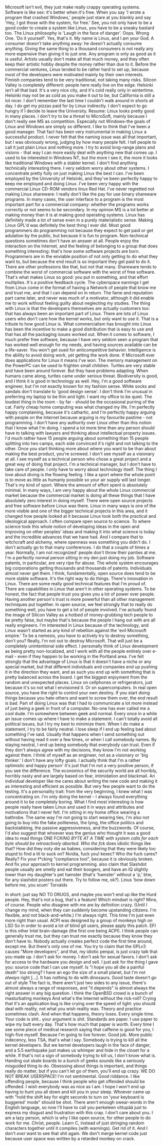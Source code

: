 Microsoft isn't evil, they just make really crappy operating systems.
Software is like sex: it's better when it's free.
When you say 'I wrote a program that crashed Windows,' people just stare at you blankly and say 'Hey, I got those with the system, for free.'
See, you not only have to be a good coder to create a system like Linux, you have to be a sneaky bastard too.
The Linux philosophy is 'Laugh in the face of danger'. Oops. Wrong One. 'Do it yourself'. Yes, that's it.
My name is Linus, and I am your God.
A consumer doesn't take anything away: he doesn't actually consume anything. Giving the same thing to a thousand consumers is not really any more expensive than giving it to just one.
Any program is only as good as it is useful.
Artists usually don't make all that much money, and they often keep their artistic hobby despite the money rather than due to it.
Before the commercial ventures, Linux tended to be rather hard to set up, because most of the developers were motivated mainly by their own interests.
Finnish companies tend to be very traditional, not taking many risks. Silicon Valley is completely different: people here really live on the edge.
Helsinki isn't all that bad. It's a very nice city, and it's cold really only in wintertime.
Helsinki may not be as cold as you make it out to be, but California is still a lot nicer. I don't remember the last time I couldn't walk around in shorts all day.
I do get my pizzas paid for by Linux indirectly.
I don't expect to go hungry if I decide to leave the University. Resume: Linux looks pretty good in many places.
I don't try to be a threat to MicroSoft, mainly because I don't really see MS as competition. Especially not Windows-the goals of Linux and Windows are simply so different.
I like to think that I've been a good manager. That fact has been very instrumental in making Linux a successful product.
I never felt that the naming issue was all that important, but I was obviously wrong, judging by how many people felt. I tell people to call it just plain Linux and nothing more.
I try to avoid long-range plans and visions - that way I can more easily deal with anything new that comes up.
I used to be interested in Windows NT, but the more I see it, the more it looks like traditional Windows with a stabler kernel. I don't find anything technically interesting there.
I very seldom worry about other systems. I concentrate pretty fully on just making Linux the best I can.
I've been employed by the University of Helsinki, and they've been perfectly happy to keep me employed and doing Linux.
I've been very happy with the commercial Linux CD-ROM vendors linux Red Hat.
I've never regretted not making Linux shareware: I really don't like the pay for use binary shareware programs.
In many cases, the user interface to a program is the most important part for a commercial company: whether the programs works correctly or not seems to be secondary.
In my opinion MS is a lot better at making money than it is at making good operating systems.
Linux has definitely made a lot of sense even in a purely materialistic sense.
Making Linux GPL'd was definitely the best thing I ever did.
Most good programmers do programming not because they expect to get paid or get adulation by the public, but because it is fun to program.
Non-technical questions sometimes don't have an answer at all.
People enjoy the interaction on the Internet, and the feeling of belonging to a group that does something interesting: that's how some software projects are born.
Programmers are in the enviable position of not only getting to do what they want to, but because the end result is so important they get paid to do it. There are other professions like that, but not that many.
Shareware tends to combine the worst of commercial software with the worst of free software.
That's what makes Linux so good: you put in something, and that effort multiplies. It's a positive feedback cycle.
The cyberspace earnings I get from Linux come in the format of having a Network of people that know me and trust me, and that I can depend on in return.
The fame and reputation part came later, and never was much of a motivator, although it did enable me to work without feeling guilty about neglecting my studies.
The thing with Linux is that the developers themselves are actually customers too: that has always been an important part of Linux.
There are lots of Linux users who don't care how the kernel works, but only want to use it. That is a tribute to how good Linux is.
What commercialism has brought into Linux has been the incentive to make a good distribution that is easy to use and that has all the packaging issues worked out.
When it comes to software, I much prefer free software, because I have very seldom seen a program that has worked well enough for my needs, and having sources available can be a life-saver.
You won't get sued for anticompetitive behavior.
Intelligence is the ability to avoid doing work, yet getting the work done.
If Microsoft ever does applications for Linux it means I've won.
The memory management on the PowerPC can be used to frighten small children.
Turtles are very stable and have been around forever. But they have problems adapting. When humans came along, turtles came under serious threat. Biodiversity is good, and I think it is good in technology as well.
Hey, I'm a good software engineer, but I'm not exactly known for my fashion sense. White socks and sandals don't translate to 'good design sense'.
I don't think I'm unusual in preferring my laptop to be thin and light.
I want my office to be quiet. The loudest thing in the room - by far - should be the occasional purring of the cat.
Fairly cheap home computing was what changed my life.
I'm perfectly happy complaining, because it's cathartic, and I'm perfectly happy arguing with people on the Internet because arguing is my favourite pastime - not programming.
I don't have any authority over Linux other than this notion that I know what I'm doing.
I spend a lot more time than any person should have to talking with lawyers and thinking about intellectual property issues.
I'd much rather have 15 people arguing about something than 15 people splitting into two camps, each side convinced it's right and not talking to the other.
Once you start thinking more about where you want to be than about making the best product, you're screwed.
I don't see myself as a visionary at all.
I see myself as a technical person who chose a great project and a great way of doing that project.
I'm a technical manager, but I don't have to take care of people. I only have to worry about technology itself.
The thing I love about diving is the flowing feeling. I like a sport where the whole point is to move as little as humanly possible so your air supply will last longer. That's my kind of sport. Where the amount of effort spent is absolutely minimal.
In many ways, I am very happy about the whole Linux commercial market because the commercial market is doing all these things that I have absolutely zero interest in doing myself.
There were open source projects and free software before Linux was there. Linux in many ways is one of the more visible and one of the bigger technical projects in this area, and it changed how people looked at it because Linux took both the practical and ideological approach.
I often compare open source to science. To where science took this whole notion of developing ideas in the open and improving on other peoples' ideas and making it into what science is today and the incredible advances that we have had. And I compare that to witchcraft and alchemy, where openness was something you didn't do.
I don't actually go to that many conferences. I do that a couple of times a year. Normally, I am not recognized' people don't throw their panties at me. I'm a perfectly normal person sitting in my den just doing my job.
Software patents, in particular, are very ripe for abuse. The whole system encourages big corporations getting thousands and thousands of patents. Individuals almost never get them.
I think, fundamentally, open source does tend to be more stable software. It's the right way to do things.
There's innovation in Linux. There are some really good technical features that I'm proud of. There are capabilities in Linux that aren't in other operating systems.
To be honest, the fact that people trust you gives you a lot of power over people. Having another person's trust is more powerful than all other management techniques put together.
In open source, we feel strongly that to really do something well, you have to get a lot of people involved.
I've actually found the image of Silicon Valley as a hotbed of money-grubbing tech people to be pretty false, but maybe that's because the people I hang out with are all really engineers.
I'm interested in Linux because of the technology, and Linux wasn't started as any kind of rebellion against the 'evil Microsoft empire.'
To be a nemesis, you have to actively try to destroy something, don't you? Really, I'm not out to destroy Microsoft. That will just be a completely unintentional side effect.
I personally think of Linux development as being pretty non-localized, and I work with all the people entirely over e-mail - even if they happen to be working in the Portland area.
I've felt strongly that the advantage of Linux is that it doesn't have a niche or any special market, but that different individuals and companies end up pushing it in the direction they want, and as such you end up with something that is pretty balanced across the board.
I get the biggest enjoyment from the random and unexpected places. Linux on cellphones or refrigerators, just because it's so not what I envisioned it. Or on supercomputers.
In real open source, you have the right to control your own destiny.
If you start doing things because you hate others and want to screw them over, the end result is bad.
Part of doing Linux was that I had to communicate a lot more instead of just being a geek in front of a computer.
No-one has ever called me a cool dude. I'm somewhere between geek and normal.
Every once in a while an issue comes up where I have to make a statement. I can't totally avoid all political issues, but I try my best to minimize them. When I do make a statement, I try to be fairly neutral.
I lose sleep if I end up feeling bad about something I've said. Usually that happens when I send something out without having read it over a few times, or when I call somebody names.
By staying neutral, I end up being somebody that everybody can trust. Even if they don't always agree with my decisions, they know I'm not working against them.
I think of myself as an engineer, not as a visionary or 'big thinker.' I don't have any lofty goals.
I actually think that I'm a rather optimistic and happy person' it's just that I'm not a very positive person, if you see the difference.
The economics of the security world are all horribly, horribly nasty and are largely based on fear, intimidation and blackmail.
An individual developer like me cares about writing the new code and making it as interesting and efficient as possible. But very few people want to do the testing.
It's a personality trait: from the very beginning, I knew what I was concentrating on. I'm only doing the kernel - I always found everything around it to be completely boring.
What I find most interesting is how people really have taken Linux and used it in ways and attributes and motivations that I never felt.
I'm sitting in my home office wearing a bathrobe. The same way I'm not going to start wearing ties, I'm also not going to buy into the fake politeness, the lying, the office politics and backstabbing, the passive aggressiveness, and the buzzwords.
Of course, I'd also suggest that whoever was the genius who thought it was a good idea to read things ONE F*CKING BYTE AT A TIME with system calls for each byte should be retroactively aborted. Who the f*ck does idiotic things like that? How did they noty die as babies, considering that they were likely too stupid to find a tit to suck on?
Nvidia, fuck you!
kexec? Who the fuck cares? Really?
Fix your f*cking "compliance tool", because it is obviously broken. And fix your approach to kernel programming.
also claim that Slashdot people usually are smelly and eat their boogers, and have an IQ slightly lower than my daughter's pet hamster (that's 'hamster' without a 'p,' btw, for any slashdot posters out there. Try to follow me, ok?).
Linus 'bow down before me, you scum' Torvalds

In short: just say NO TO DRUGS, and maybe you won't end up like the Hurd people.
Hey, that's not a bug, that's a feature!
Which mindset is right? Mine, of course. People who disagree with me are by definition crazy. (Until I change my mind, when they can suddenly become upstanding citizens. I'm flexible, and not black-and-white.)
I'm always right. This time I'm just even more right than usual.
ACPI was designed by a group of monkeys high on LSD
So in order to avoid a lot of blind git users, please apply this patch.
EFI is this other Intel brain-damage (the first one being ACPI).
I think people can generally trust me, but they can trust me exactly because they know they don't have to.
Nobody actually creates perfect code the first time around, except me. But there's only one of me.
You try to claim that the GPLv3 causes "More developers", and that, my idiotic penpal, is just crazy talk that you made up.
I don't ask for money. I don't ask for sexual favors. I don't ask for access to the hardware you design and sell. I just ask for the thing I gave you: source code that I can use myself.
Is "I hope you all die a painful death" too strong?
I have an ego the size of a small planet, but I'm not _always_ right [...].
It has nothing to do with dinosaurs. Good taste doesn't go out of style
The fact is, there aren't just two sides to any issue, there's almost always a range of responses, and "it depends" is almost always the right answer in any big question.
I think the OpenBSD crowd is a bunch of masturbating monkeys
And what's the Internet without the rick-roll?
Crying that it's an application bug is like crying over the speed of light: you should deal with reality, not what you wish reality was.
Theory and practice sometimes clash. And when that happens, theory loses. Every single time.
Your code is shit.. your argument is shit.
Standards are paper. I use paper to wipe my butt every day. That's how much that paper is worth.
Every time I see some piece of medical research saying that caffeine is good for you, I high-five myself. Because I'm going to live forever.
Good job. More public indecency, less TSA, that's what I say.
Somebody is trying to kill all the kernel developers.
But we kernel developers laugh in the face of danger, and a 5.5 earthquake just makes us whimper and hide in the closet for a while.
If that's not a sign of somebody trying to kill us, I don't know what is. Handing out skate boards to a bunch of geeks sounds like a seriously misguided thing to do.
Obsessing about things is important, and things really do matter, but if you can't let go of them, you'll end up crazy.
WE DO NOT BREAK USERSPACE!
I'm not sentimental. Good riddance.
I like offending people, because I think people who get offended should be offended.
I wish everybody was as nice as I am.
I hope I won't end up having to hunt you all down and kill you in your sleep.
Whoever came up with "hold the shift key for eight seconds to turn on 'your keyboard is buggered' mode" should be shot.
There aren't enough swear-words in the English language, so now I'll have to call you perkeleen vittupää just to express my disgust and frustration with this crap.
I don’t care about you.
I am a lazy person, which is why I like open source, for other people to do work for me.
Christ, people. Learn C, instead of just stringing random characters together until it compiles (with warnings).
Get rid of it. And I don't *ever* want to see that shit again.
We don't merge kernel code just because user space was written by a retarded monkey on crack.
